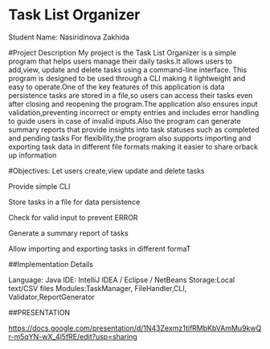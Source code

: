 # Task List Organizer
Student Name: Nasiridinova Zakhida

#Project Description
My project is the Task List Organizer is a simple program that helps users manage their daily tasks.It allows users to add,view, update and delete tasks using a command-line interface. This program is designed to be used through a CLI making it lightweight and easy to operate.One of the key features of this application is data persistence tasks are stored in a file,so users can access their tasks even after closing and reopening the program.The application also ensures input validation,preventing incorrect or empty entries and includes error handling to guide users in case of invalid inputs.Also the program can generate summary reports that provide insights into task statuses such as completed and pending tasks
For flexibility,the program also supports importing and exporting task data in different file formats making it easier to share orback up information

#Objectives:
Let users create,view update and delete tasks

Provide simple CLI

Store tasks in a file for data persistence

Check for valid input to prevent ERROR

Generate a summary report of tasks

Allow importing and exporting tasks in different formaT

##Implementation Details

Language: Java
IDE: IntelliJ IDEA / Eclipse / NetBeans
Storage:Local text/CSV files
Modules:TaskManager, FileHandler,CLI, Validator,ReportGenerator


##PRESENTATION

https://docs.google.com/presentation/d/1N43Zexmz1tifRMbKbVAmMu9kwQr-m5qYN-wX_4l5fRE/edit?usp=sharing

